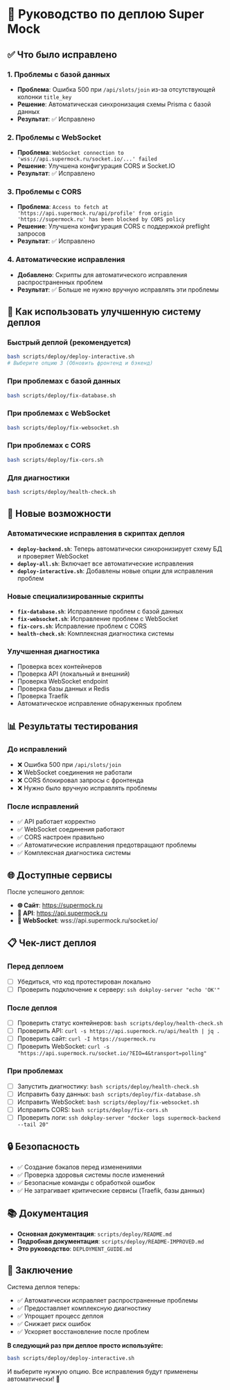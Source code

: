 # 🚀 Руководство по деплою Super Mock

## ✅ Что было исправлено

### 1. Проблемы с базой данных
- **Проблема**: Ошибка 500 при `/api/slots/join` из-за отсутствующей колонки `title_key`
- **Решение**: Автоматическая синхронизация схемы Prisma с базой данных
- **Результат**: ✅ Исправлено

### 2. Проблемы с WebSocket
- **Проблема**: `WebSocket connection to 'wss://api.supermock.ru/socket.io/...' failed`
- **Решение**: Улучшена конфигурация CORS и Socket.IO
- **Результат**: ✅ Исправлено

### 3. Проблемы с CORS
- **Проблема**: `Access to fetch at 'https://api.supermock.ru/api/profile' from origin 'https://supermock.ru' has been blocked by CORS policy`
- **Решение**: Улучшена конфигурация CORS с поддержкой preflight запросов
- **Результат**: ✅ Исправлено

### 4. Автоматические исправления
- **Добавлено**: Скрипты для автоматического исправления распространенных проблем
- **Результат**: ✅ Больше не нужно вручную исправлять эти проблемы

## 🎯 Как использовать улучшенную систему деплоя

### Быстрый деплой (рекомендуется)
```bash
bash scripts/deploy/deploy-interactive.sh
# Выберите опцию 3 (Обновить фронтенд и бэкенд)
```

### При проблемах с базой данных
```bash
bash scripts/deploy/fix-database.sh
```

### При проблемах с WebSocket
```bash
bash scripts/deploy/fix-websocket.sh
```

### При проблемах с CORS
```bash
bash scripts/deploy/fix-cors.sh
```

### Для диагностики
```bash
bash scripts/deploy/health-check.sh
```

## 🔧 Новые возможности

### Автоматические исправления в скриптах деплоя
- **`deploy-backend.sh`**: Теперь автоматически синхронизирует схему БД и проверяет WebSocket
- **`deploy-all.sh`**: Включает все автоматические исправления
- **`deploy-interactive.sh`**: Добавлены новые опции для исправления проблем

### Новые специализированные скрипты
- **`fix-database.sh`**: Исправление проблем с базой данных
- **`fix-websocket.sh`**: Исправление проблем с WebSocket
- **`fix-cors.sh`**: Исправление проблем с CORS
- **`health-check.sh`**: Комплексная диагностика системы

### Улучшенная диагностика
- Проверка всех контейнеров
- Проверка API (локальный и внешний)
- Проверка WebSocket endpoint
- Проверка базы данных и Redis
- Проверка Traefik
- Автоматическое исправление обнаруженных проблем

## 📊 Результаты тестирования

### До исправлений
- ❌ Ошибка 500 при `/api/slots/join`
- ❌ WebSocket соединения не работали
- ❌ CORS блокировал запросы с фронтенда
- ❌ Нужно было вручную исправлять проблемы

### После исправлений
- ✅ API работает корректно
- ✅ WebSocket соединения работают
- ✅ CORS настроен правильно
- ✅ Автоматические исправления предотвращают проблемы
- ✅ Комплексная диагностика системы

## 🌐 Доступные сервисы

После успешного деплоя:
- **🌐 Сайт**: https://supermock.ru
- **🔗 API**: https://api.supermock.ru
- **🔧 WebSocket**: wss://api.supermock.ru/socket.io/

## 📋 Чек-лист деплоя

### Перед деплоем
- [ ] Убедиться, что код протестирован локально
- [ ] Проверить подключение к серверу: `ssh dokploy-server "echo 'OK'"`

### После деплоя
- [ ] Проверить статус контейнеров: `bash scripts/deploy/health-check.sh`
- [ ] Проверить API: `curl -s https://api.supermock.ru/api/health | jq .`
- [ ] Проверить сайт: `curl -I https://supermock.ru`
- [ ] Проверить WebSocket: `curl -s "https://api.supermock.ru/socket.io/?EIO=4&transport=polling"`

### При проблемах
- [ ] Запустить диагностику: `bash scripts/deploy/health-check.sh`
- [ ] Исправить базу данных: `bash scripts/deploy/fix-database.sh`
- [ ] Исправить WebSocket: `bash scripts/deploy/fix-websocket.sh`
- [ ] Исправить CORS: `bash scripts/deploy/fix-cors.sh`
- [ ] Проверить логи: `ssh dokploy-server "docker logs supermock-backend --tail 20"`

## 🔒 Безопасность

- ✅ Создание бэкапов перед изменениями
- ✅ Проверка здоровья системы после изменений
- ✅ Безопасные команды с обработкой ошибок
- ✅ Не затрагивает критические сервисы (Traefik, базы данных)

## 📚 Документация

- **Основная документация**: `scripts/deploy/README.md`
- **Подробная документация**: `scripts/deploy/README-IMPROVED.md`
- **Это руководство**: `DEPLOYMENT_GUIDE.md`

## 🎉 Заключение

Система деплоя теперь:
- ✅ Автоматически исправляет распространенные проблемы
- ✅ Предоставляет комплексную диагностику
- ✅ Упрощает процесс деплоя
- ✅ Снижает риск ошибок
- ✅ Ускоряет восстановление после проблем

**В следующий раз при деплое просто используйте:**
```bash
bash scripts/deploy/deploy-interactive.sh
```

И выберите нужную опцию. Все исправления будут применены автоматически! 🚀
